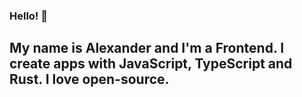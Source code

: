 ### Hello! 👋

## My name is Alexander and I'm a Frontend. I create apps with JavaScript, TypeScript and Rust. I love open-source.
